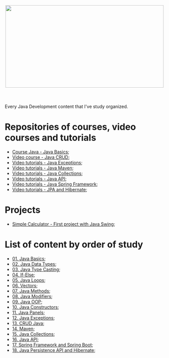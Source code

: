 <div align="center"><img decoding="async" loading="lazy" width="500" height="260" src="https://cdn.icon-icons.com/icons2/2699/PNG/512/java_logo_icon_168609.png"></div>
</br>
</br>
</br>
 Every Java Development content that I've study organized.

# Repositories of courses, video courses and tutorials

- [Course Java - Java Basics](https://github.com/LuanTMoura/Java-Development-Content/tree/main/Content/Courses/Aulas-MySQL-Curso-em-Video);
- [Video course - Java CRUD](https://github.com/LuanTMoura/Java-Development-Content/tree/main/Content/Courses/CRUD-Java);
- [Video tutorials - Java Exceptions](https://github.com/LuanTMoura/Java-Development-Content/tree/main/Content/Courses/Study-Exceptions);
- [Video tutorials - Java Maven](https://github.com/LuanTMoura/Java-Development-Content/tree/main/Content/Courses/Study-Maven);
- [Video tutorials - Java Collections](https://github.com/LuanTMoura/Java-Development-Content/tree/main/Content/Courses/Study-Java-Collections);
- [Video tutorials - Java API](https://github.com/LuanTMoura/Java-Development-Content/tree/main/Content/Courses/Study-Java-API);
- [Video tutorials - Java Spring Framework](https://github.com/LuanTMoura/Java-Development-Content/tree/main/Content/Courses/Study-Java-Spring);
- [Video tutorials - JPA and Hibernate](https://github.com/LuanTMoura/Java-Development-Content/tree/main/Content/Courses/Study-JPA-Hibernate);

# Projects

- [Simple Calculator - First project with Java Swing](https://github.com/LuanTMoura/Simple-Calculator);

# List of content by order of study
- [01. Java Basics](https://github.com/LuanTMoura/Java-Development-Content/blob/main/Content/01.%20Java%20Basics.md);
- [02. Java Data Types](https://github.com/LuanTMoura/Java-Development-Content/blob/main/Content/02.%20Java%20Data%20Types.md);
- [03. Java Type Casting](https://github.com/LuanTMoura/Java-Development-Content/blob/main/Content/03.%20Java%20Type%20Casting.md);
- [04. If-Else](https://github.com/LuanTMoura/Java-Development-Content/blob/main/Content/04.%20If-Else.md);
- [05. Java Loops](https://github.com/LuanTMoura/Java-Development-Content/blob/main/Content/05.%20Java%20Loops.md);
- [06. Vectors](https://github.com/LuanTMoura/Java-Development-Content/blob/main/Content/06.%20Vectors.md);
- [07. Java Methods](https://github.com/LuanTMoura/Java-Development-Content/blob/main/Content/07.%20Methods.md);
- [08. Java Modifiers](https://github.com/LuanTMoura/Java-Development-Content/blob/main/Content/08.%20Java%20Modifiers.md);
- [09. Java OOP](https://github.com/LuanTMoura/Java-Development-Content/blob/main/Content/09.%20Java%20OOP.md);
- [10. Java Constructors](https://github.com/LuanTMoura/Java-Development-Content/blob/main/Content/10.%20Java%20Constructors.md);
- [11. Java Panels](https://github.com/LuanTMoura/Java-Development-Content/blob/main/Content/11.%20Java%20Panels.md);
- [12. Java Exceptions](https://github.com/LuanTMoura/Java-Development-Content/blob/main/Content/12.%20Java%20Exceptions.md);
- [13. CRUD Java](https://github.com/LuanTMoura/Java-Development-Content/blob/main/Content/13.%20CRUD%20Java.md);
- [14. Maven](https://github.com/LuanTMoura/Java-Development-Content/blob/main/Content/14.%20Maven.md);
- [15. Java Collections](https://github.com/LuanTMoura/Java-Development-Content/blob/main/Content/15.%20Java%20Collections.md);
- [16. Java API](https://github.com/LuanTMoura/Java-Development-Content/blob/main/Content/16.%20Java%20API.md);
- [17. Spring Framework and Spring Boot](https://github.com/LuanTMoura/Java-Development-Content/blob/main/Content/17.%20Java%20Spring.md);
- [18. Java Persistence API and Hibernate](https://github.com/LuanTMoura/Java-Development-Content/blob/main/Content/18.%20Java%20Persistence%20API%20and%20Hibernate.md);
